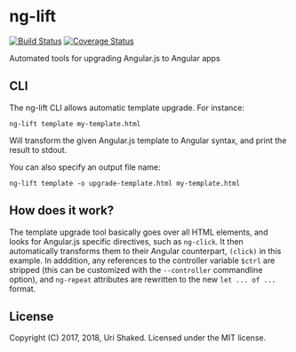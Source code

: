 # ng-lift

[![Build Status](https://travis-ci.org/urish/ng-lift.png?branch=master)](https://travis-ci.org/urish/ng-lift)
[![Coverage Status](https://coveralls.io/repos/github/urish/ng-lift/badge.svg?branch=master)](https://coveralls.io/github/urish/ng-lift?branch=master)

Automated tools for upgrading Angular.js to Angular apps

## CLI

The ng-lift CLI allows automatic template upgrade. For instance:

    ng-lift template my-template.html

Will transform the given Angular.js template to Angular syntax, and print the result to stdout.

You can also specify an output file name:

    ng-lift template -o upgrade-template.html my-template.html

## How does it work?

The template upgrade tool basically goes over all HTML elements, and looks for Angular.js specific directives, such as `ng-click`. It then automatically transforms them to their Angular counterpart, `(click)` in this example. In adddition, any references to the controller variable `$ctrl` are stripped (this can be customized with the `--controller` commandline option), and `ng-repeat` attributes are rewritten to the new `let ... of ...` format.

## License

Copyright (C) 2017, 2018, Uri Shaked. Licensed under the MIT license.
